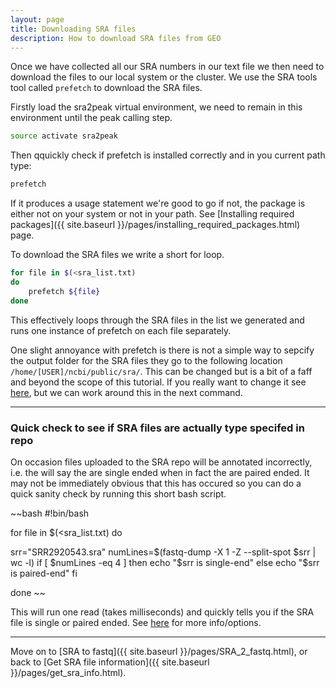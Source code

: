```yaml
---
layout: page
title: Downloading SRA files
description: How to download SRA files from GEO
---
```


Once we have collected all our SRA numbers in our text file we then need to download the files to our
local system or the cluster. We use the SRA tools tool called `prefetch` to download the SRA files.

Firstly load the sra2peak virtual environment, we need to remain in this environment until the peak 
calling step.

~~~bash
source activate sra2peak
~~~

Then qquickly check if prefetch is installed correctly and in you current path type:

~~~bash
prefetch 
~~~

If it produces a usage statement we're good to go if not, the package is either not on your system or 
not in your path. See [Installing required packages]({{ site.baseurl }}/pages/installing_required_packages.html)
page.

To download the SRA files we write a short for loop. 

~~~bash
for file in $(<sra_list.txt)
do
    prefetch ${file}
done
~~~

This effectively loops through the SRA files in the list we generated and runs one instance of prefetch
on each file separately. 

One slight annoyance with prefetch is there is not a simple way to sepcify the output folder for the SRA 
files they go to the following location `/home/[USER]/ncbi/public/sra/`. This can be changed but is a bit 
of a faff and beyond the scope of this tutorial. If you really want to change it see 
[here](https://www.biostars.org/p/175096/), but we can work around this in the next command.

***

### Quick check to see if SRA files are **actually** type specifed in repo

On occasion files uploaded to the SRA repo will be annotated incorrectly, i.e. the will say the are single ended
when in fact the are paired ended. It may not be immediately obvious that this has occured so you can do a quick
sanity check by running this short bash script.

~~bash
#!bin/bash

for file in $(<sra_list.txt)
do

srr="SRR2920543.sra"
numLines=$(fastq-dump -X 1 -Z --split-spot $srr | wc -l)
if [ $numLines -eq 4 ]
then
  echo "$srr is single-end"
else
  echo "$srr is paired-end"
fi

done
~~ 

This will run one read (takes milliseconds) and quickly tells you if the SRA file is single or paired ended. See
[here](https://www.biostars.org/p/139422/) for more info/options.

***

Move on to [SRA to fastq]({{ site.baseurl }}/pages/SRA_2_fastq.html), or back
to [Get SRA file information]({{ site.baseurl }}/pages/get_sra_info.html).


